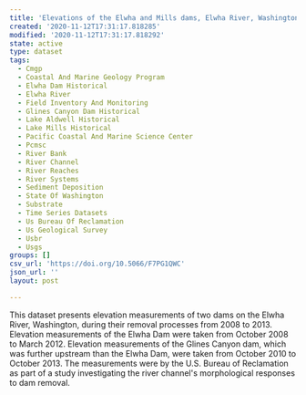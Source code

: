 ```yaml
---
title: 'Elevations of the Elwha and Mills dams, Elwha River, Washington, 2008 to 2013'
created: '2020-11-12T17:31:17.818285'
modified: '2020-11-12T17:31:17.818292'
state: active
type: dataset
tags:
  - Cmgp
  - Coastal And Marine Geology Program
  - Elwha Dam Historical
  - Elwha River
  - Field Inventory And Monitoring
  - Glines Canyon Dam Historical
  - Lake Aldwell Historical
  - Lake Mills Historical
  - Pacific Coastal And Marine Science Center
  - Pcmsc
  - River Bank
  - River Channel
  - River Reaches
  - River Systems
  - Sediment Deposition
  - State Of Washington
  - Substrate
  - Time Series Datasets
  - Us Bureau Of Reclamation
  - Us Geological Survey
  - Usbr
  - Usgs
groups: []
csv_url: 'https://doi.org/10.5066/F7PG1QWC'
json_url: ''
layout: post

---
```

This dataset presents elevation measurements of two dams on the Elwha River, Washington, during their removal processes from 2008 to 2013. Elevation measurements of the Elwha Dam were taken from October 2008 to March 2012. Elevation measurements of the Glines Canyon dam, which was further upstream than the Elwha Dam, were taken from October 2010 to October 2013. The measurements were by the U.S. Bureau of Reclamation as part of a study investigating the river channel's morphological responses to dam removal.
